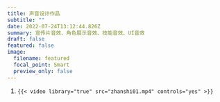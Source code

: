```yaml
---
title: 声音设计作品
subtitle: ""
date: 2022-07-24T13:12:44.826Z
summary: 宣传片音效、角色展示音效、技能音效、UI音效
draft: false
featured: false
image:
  filename: featured
  focal_point: Smart
  preview_only: false
---
```



1. ```
   {{< video library="true" src="zhanshi01.mp4" controls="yes" >}}
   ```